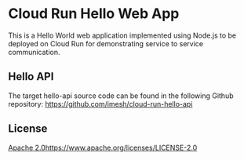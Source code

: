 # Cloud Run Hello Web App

This is a Hello World web application implemented using Node.js to be deployed on Cloud Run for demonstrating service to service communication.

## Hello API

The target hello-api source code can be found in the following Github repository:
https://github.com/imesh/cloud-run-hello-api

## License

[Apache 2.0]()https://www.apache.org/licenses/LICENSE-2.0
